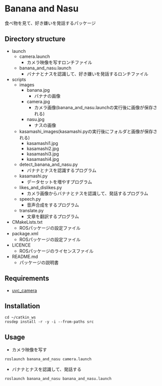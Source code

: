 # Banana and Nasu
食べ物を見て、好き嫌いを発話するパッケージ

## Directory structure
* launch
    * camera.launch
        * カメラ映像を写すロンチファイル
    * banana_and_nasu.launch
        * バナナとナスを認識して、好き嫌いを発話するロンチファイル
* scripts
    * images
        * banana.jpg
            * バナナの画像
        * camera.jpg
            * カメラ画像(banana_and_nasu.launchの実行後に画像が保存される)
        * nasu.jpg
            * ナスの画像
    * kasamashi_images(kasamashi.pyの実行後にフォルダと画像が保存される)
        * kasamashi1.jpg
        * kasamashi2.jpg
        * kasamashi3.jpg
        * kasamashi4.jpg
    * detect_banana_and_nasu.py
        * バナナとナスを認識するプログラム
    * kasamashi.py
        * データセットを増やすプログラム
    * likes_and_dislikes.py
        * カメラ画像からバナナとナスを認識して、発話するプログラム
    * speech.py
        * 音声合成をするプログラム
    * translate.py
        * 文章を翻訳するプログラム
* CMakeLists.txt
    * ROSパッケージの設定ファイル
* package.xml
    * ROSパッケージの設定ファイル
* LICENCE
    * ROSパッケージのライセンスファイル
* README.md
    * パッケージの説明書

## Requirements
* [uvc_camera](http://wiki.ros.org/uvc_camera)

## Installation

```
cd ~/catkin_ws
rosdep install -r -y -i --from-paths src
```

## Usage
* カメラ映像を写す
```sh
roslaunch banana_and_nasu camera.launch
```
* バナナとナスを認識して、発話する
```sh
roslaunch banana_and_nasu banana_and_nasu.launch
```
